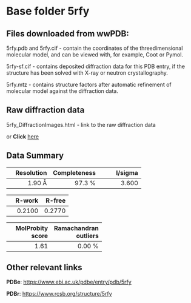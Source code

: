 # Base folder 5rfy

## Files downloaded from wwPDB:

5rfy.pdb and 5rfy.cif - contain the coordinates of the threedimensional molecular model, and can be viewed with, for example, Coot or Pymol.

5rfy-sf.cif - contains deposited diffraction data for this PDB entry, if the structure has been solved with X-ray or neutron crystallography.

5rfy.mtz - contains structure factors after automatic refinement of molecular model against the diffraction data.

## Raw diffraction data

5rfy_DiffractionImages.html - link to the raw diffraction data 

or **Click** [here](https://zenodo.org/record/3731546) 

## Data Summary
|   | Resolution | Completeness| I/sigma |
|---|-------------:|----------------:|--------------:|
|   |1.90 Å|97.3  %|<img width=50/>3.600|

|   | **R-work**| **R-free**   
|---|-------------:|----------------:|           
||0.2100|0.2770|

|   |**MolProbity<br>score**| **Ramachandran<br>outliers** 
|---|-------------:|----------------:|
||1.61|0.00 %|

## Other relevant links 
**PDBe**:  https://www.ebi.ac.uk/pdbe/entry/pdb/5rfy
 
**PDBr**: https://www.rcsb.org/structure/5rfy 

